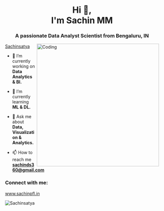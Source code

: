 <h1 align="center">Hi 👋,     <br>  I'm Sachin MM</h1>
<h3 align="center">A passionate Data Analyst Scientist from Bengaluru, IN</h3>
<img align="right" alt="Coding" width="400" src="https://cdn.dribbble.com/users/1162077/screenshots/3848914/programmer.gif">


<p align="left"> <a href="https://www.sachinpfl.xyz/" target="blank">Sachinsatya</a></p>


- 🔭 I’m currently working on **Data Analytics & BI.**

- 🌱 I’m currently learning **ML & DL.**

- 💬 Ask me about **Data, Visualization & Analytics.**

- 📫 How to reach me **sachinds360@gmail.com**

<h3 align="left">Connect with me:</h3>
<p align="left">

<a href="https://www.sachinpfl.xyz/" target="blank">www.sachinpfl.in</a>


<p><img align="center" src="https://github-readme-streak-stats.herokuapp.com/?user=rishavchanda&&theme=tokyonight" alt="Sachinsatya" /></p>
